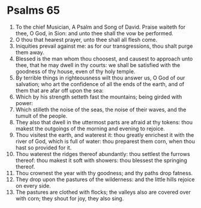 ﻿# Psalms 65
1. To the chief Musician, A Psalm and Song of David. Praise waiteth for thee, O God, in Sion: and unto thee shall the vow be performed. 
2. O thou that hearest prayer, unto thee shall all flesh come. 
3. Iniquities prevail against me: as for our transgressions, thou shalt purge them away. 
4. Blessed is the man whom thou choosest, and causest to approach unto thee, that he may dwell in thy courts: we shall be satisfied with the goodness of thy house, even of thy holy temple. 
5. By terrible things in righteousness wilt thou answer us, O God of our salvation; who art the confidence of all the ends of the earth, and of them that are afar off upon the sea: 
6. Which by his strength setteth fast the mountains; being girded with power: 
7. Which stilleth the noise of the seas, the noise of their waves, and the tumult of the people. 
8. They also that dwell in the uttermost parts are afraid at thy tokens: thou makest the outgoings of the morning and evening to rejoice. 
9. Thou visitest the earth, and waterest it: thou greatly enrichest it with the river of God, which is full of water: thou preparest them corn, when thou hast so provided for it. 
10. Thou waterest the ridges thereof abundantly: thou settlest the furrows thereof: thou makest it soft with showers: thou blessest the springing thereof. 
11. Thou crownest the year with thy goodness; and thy paths drop fatness. 
12. They drop upon the pastures of the wilderness: and the little hills rejoice on every side. 
13. The pastures are clothed with flocks; the valleys also are covered over with corn; they shout for joy, they also sing. 
